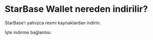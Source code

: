 # StarBase Wallet nereden indirilir?

StarBase’ı yalnızca resmi kaynaklardan indirin.

İşte indirme bağlantısı:

